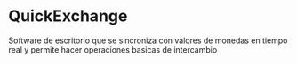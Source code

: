# QuickExchange
Software de escritorio que se sincroniza con valores de monedas en tiempo real y permite hacer operaciones basicas de intercambio
